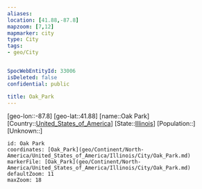 ```yaml
---
aliases: 
location: [41.88,-87.8]
mapzoom: [7,12] 
mapmarker: city 
type: City
tags:
- geo/City


SpocWebEntityId: 33006
isDeleted: false
confidential: public

title: Oak_Park
---
```

[geo-lon::-87.8]
[geo-lat::41.88]
[name::Oak Park]
[Country::[United_States_of_America](geo/Continent/North-America/United_States_of_America.md)]
[State::[Illinois](geo/Continent/North-America/United_States_of_America/Illinois.md)]
[Population::]
[Unknown::]


```leaflet
id: Oak Park
coordinates: [Oak_Park](geo/Continent/North-America/United_States_of_America/Illinois/City/Oak_Park.md)
markerFile: [Oak_Park](geo/Continent/North-America/United_States_of_America/Illinois/City/Oak_Park.md)
defaultZoom: 11 
maxZoom: 18
```


